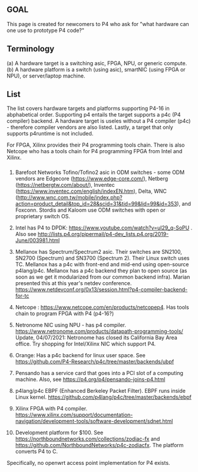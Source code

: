 ## GOAL
This page is created for newcomers to P4 who ask for "what hardware can one use to prototype P4 code?"

## Terminology 

(a) A hardware target is a switching asic, FPGA, NPU, or generic compute.  
(b) A hardware platform is a switch (using asic), smartNIC (using FPGA or NPU), or server/laptop machine. 

## List
The list covers hardware targets and platforms supporting P4-16 in abphabetical order.  Supporting p4 entails the target supports a p4c (P4 compiler) backend.  A hardware target is useles without a P4 compiler (p4c) - therefore compiler vendors are also listed.  Lastly, a target that only supports p4runtime is not included.

For FPGA, Xilinx provides their P4 programming tools chain.  There is also Netcope who has a tools chain for P4 programming FPGA from Intel and Xilinx.

###
1. Barefoot Networks Tofino/Tofino2 asic in ODM switches - some ODM vendors are Edgecore (https://www.edge-core.com/), Netberg (https://netbergtw.com/about/), Inventec (https://www.inventec.com/english/indexEN.htm), Delta, WNC (http://www.wnc.com.tw/mobile/index.php?action=product_detail&top_id=28&scid=31&tid=99&lid=99&id=353), and Foxconn.  Stordis and Kaloom use ODM switches with open or proprietary switch OS. 

2. Intel has P4 to DPDK: https://www.youtube.com/watch?v=uI29_q-SoPU .  Also see http://lists.p4.org/pipermail/p4-dev_lists.p4.org/2019-June/003981.html

3. Mellanox has Spectrum/Spectrum2 asic. Their switches are SN2100, SN2700 (Spectrum) and SN3700 (Spectrum 2).  Their Linux switch uses TC.  Mellanox has a p4c with front-end and mid-end using open-source p4lang/p4c.  Mellanox has a p4c backend they plan to open source (as soon as we get it modularized from our common backend infra). Marian presented this at this year's netdev conference. https://www.netdevconf.org/0x13/session.html?p4-compiler-backend-for-tc

4. Netcope : https://www.netcope.com/en/products/netcopep4.  Has tools chain to program FPGA with P4 (p4-16?)

5. Netronome NIC using NPU - has p4 compiler.  https://www.netronome.com/products/datapath-programming-tools/
Update, 04/07/2021: Netronome has closed its California Bay Area office.  Try shopping for Intel/Xilinx NIC which support P4.

6. Orange: Has a p4c backend for linux user space.  See https://github.com/P4-Research/p4c/tree/master/backends/ubpf

7. Pensando has a service card that goes into a PCI slot of a computing machine.  Also, see https://p4.org/p4/pensando-joins-p4.html

8. p4lang/p4c EBPF (Enhanced Berkeley Packet Filter).  EBPF runs inside Linux kernel.  https://github.com/p4lang/p4c/tree/master/backends/ebpf

9. Xilinx FPGA with P4 compiler.  https://www.xilinx.com/support/documentation-navigation/development-tools/software-development/sdnet.html

10. Development platform for $100.  See  https://northboundnetworks.com/collections/zodiac-fx and https://github.com/NorthboundNetworks/p4c-zodiacfx.  The platform converts P4 to C.

Specifically, no openwrt access point implementation for P4 exists.
 
